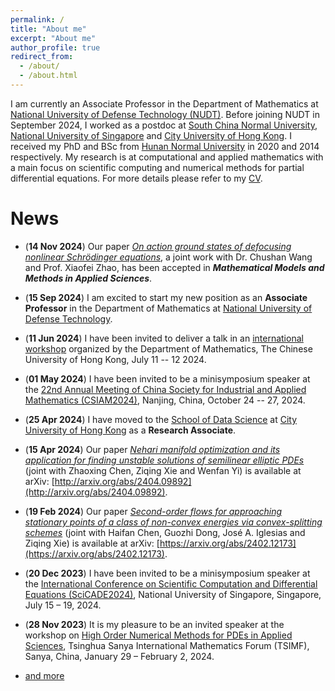 ```yaml
---
permalink: /
title: "About me"
excerpt: "About me"
author_profile: true
redirect_from: 
  - /about/
  - /about.html
---
```



<!-- About Me -->
<!-- ====== -->

I am currently an Associate Professor in the Department of Mathematics at [National University of Defense Technology (NUDT)](https://english.nudt.edu.cn/). Before joining NUDT in September 2024, I worked as a postdoc at [South China Normal University](https://www.scnu.edu.cn), [National University of Singapore](https://nus.edu.sg) and [City University of Hong Kong](https://www.cityu.edu.hk). I received my PhD and BSc from [Hunan Normal University](https://www.hunnu.edu.cn) in 2020 and 2014 respectively. My research is at computational and applied mathematics with a main focus on scientific computing and numerical methods for partial differential equations. For more details please refer to my [CV](https://matwliu.github.io/cv).


<!-- I am currently an Associate Professor in the Department of Mathematics at [National University of Defense Technology (NUDT)](https://english.nudt.edu.cn/). Before joining NUDT in September 2024, I worked as a postdoc at [South China Normal University](https://www.scnu.edu.cn), [National University of Singapore](https://nus.edu.sg) and [City University of Hong Kong](https://www.cityu.edu.hk). I received my PhD and BSc from [Hunan Normal University](https://www.hunnu.edu.cn) in 2020 and 2014 respectively. For more details please refer to my [CV](https://matwliu.github.io/cv). -->


<!-- I am currently a Research Associate at the [School of Data Science](https://www.sdsc.cityu.edu.hk), [City University of Hong Kong (CityU)](https://www.cityu.edu.hk). Before joining CityU in April 2024, I worked as a postdoc at [National University of Singapore](https://nus.edu.sg) and [South China Normal University](https://www.scnu.edu.cn). I received my PhD and BSc from [Hunan Normal University](https://www.hunnu.edu.cn) in 2020 and 2014 respectively. For more details please refer to my [CV](https://matwliu.github.io/cv). -->

<!-- I am currently a Research Associate in the [School of Data Science](https://www.sdsc.cityu.edu.hk) at [City University of Hong Kong (CityU)](https://www.cityu.edu.hk). Before joining CityU, I was a Research Fellow at [National University of Singapore (NUS)](https://nus.edu.sg) from April 2023 to April 2024 and a Postdoctoral Fellow at [South China Normal University (SCNU)](https://www.scnu.edu.cn) from July 2020 to March 2023 (including a one-year visiting position at NUS from February 2022 to February 2023, which was supported by the International Postdoctoral Exchange Fellowship Program). I received my PhD in 2020 and my BSc in 2014 from [Hunan Normal University](https://www.hunnu.edu.cn). -->

<!-- Before joining CityU, I was a Research Fellow in the [Department of Mathematics](https://www.math.nus.edu.sg) at [National University of Singapore (NUS)](https://nus.edu.sg) and a Postdoctoral Fellow in the [South China Research Center for Applied Mathematics and Interdisciplinary Studies (CAMIS)](http://camis.scnu.edu.cn/) at [South China Normal University](https://www.scnu.edu.cn). I received my PhD in 2020 and my BSc in 2014 from [Hunan Normal University](https://www.hunnu.edu.cn). -->


<!-- My research is at computational and applied mathematics with a main focus on scientific computing and numerical analysis. I am interested in combining analysis, partial differential equations, dynamical systems, algorithm design, numerical analysis and optimization techniques to solve nonlinear problems with applications in quantum physics and materials science.  -->

<!-- My recent research topics include (i) finding multiple saddle points for nonconvex functionals involving nonlinear partial differential equations, and (ii) computing stationary states of Bose-Einstein condensates based on nonlinear Schrödinger/Gross-Pitaevskii equations.  -->


News
======
* (**14 Nov 2024**) Our paper [_On action ground states of defocusing nonlinear Schrödinger equations_](https://doi.org/10.1142/S0218202525500022), a joint work with Dr. Chushan Wang and Prof. Xiaofei Zhao, has been accepted in _**Mathematical Models and Methods in Applied Sciences**_.
* (**15 Sep 2024**) I am excited to start my new position as an **Associate Professor** in the Department of Mathematics at [National University of Defense Technology](https://english.nudt.edu.cn/).
* (**11 Jun 2024**) I have been invited to deliver a talk in an [international workshop](https://www.math.cuhk.edu.hk/sites/default/files/research/workshop_on_scientific_computing_and_data_science.pdf) organized by the Department of Mathematics, The Chinese University of Hong Kong, July 11 -- 12 2024.
* (**01 May 2024**) I have been invited to be a minisymposium speaker at the [22nd Annual Meeting of China Society for Industrial and Applied Mathematics (CSIAM2024)](https://meeting.csiam.org.cn/#/2024), Nanjing, China, October 24 -- 27, 2024.
* (**25 Apr 2024**) I have moved to the [School of Data Science](https://www.sdsc.cityu.edu.hk) at [City University of Hong Kong](https://www.cityu.edu.hk) as a **Research Associate**.
* (**15 Apr 2024**) Our paper [_Nehari manifold optimization and its application for finding unstable solutions of semilinear elliptic PDEs_](http://arxiv.org/abs/2404.09892) (joint with Zhaoxing Chen, Ziqing Xie and Wenfan Yi) is available at arXiv: [http://arxiv.org/abs/2404.09892](http://arxiv.org/abs/2404.09892).
* (**19 Feb 2024**) Our paper [_Second-order flows for approaching stationary points of a class of non-convex energies via convex-splitting schemes_](https://arxiv.org/abs/2402.12173) (joint with Haifan Chen, Guozhi Dong, José A. Iglesias and Ziqing Xie) is available at arXiv: [https://arxiv.org/abs/2402.12173](https://arxiv.org/abs/2402.12173).
* (**20 Dec 2023**) I have been invited to be a minisymposium speaker at the [International Conference on Scientific Computation and Differential Equations (SciCADE2024)](https://www.scicade2024.org), National University of Singapore, Singapore, July 15 – 19, 2024.
* (**28 Nov 2023**) It is my pleasure to be an invited speaker at the workshop on [High Order Numerical Methods for PDEs in Applied Sciences](http://www.tsimf.cn/meeting/detail?id=315), Tsinghua Sanya International Mathematics Forum (TSIMF), Sanya, China, January 29 – February 2, 2024.

* [and more](https://matwliu.github.io/news/)




<!-- Education -->
<!-- ====== -->
<!-- * **Ph.D.**, Computational Mathematics, [Hunan Normal University](https://www.hunnu.edu.cn), 2020 <br>  -->
<!--   (Advisor: Professor [Ziqing Xie](https://mc.hunnu.edu.cn/info/1665/4995.htm))  -->
<!-- * **B.Sc.**, Information and Computational Science, [Hunan Normal University](https://www.hunnu.edu.cn), 2014 -->


<!-- Employment -->
<!-- ====== -->
<!-- * **Visiting Scholar**, [Department of Mathematics, National University of Singapore](https://www.math.nus.edu.sg), February 2022 --- present (supported by the International Postdoctoral Exchange Fellowship Program of the Office of China Postdoc Council (OCPC)) -->
<!-- * **Postdoc**, [South China Research Center for Applied Mathematics and Interdisciplinary Studies (CAMIS)](http://camis.scnu.edu.cn/), South China Normal University, October 2020 --- present <br>  -->
<!--   (Mentor: Professor [Weizhu Bao](https://blog.nus.edu.sg/matbwz/)) -->


<!-- Research -->
<!-- ====== -->
<!-- * **Research Area**: Computational and Applied Mathematics, Scientific Computing, Numerical Methods for PDEs, Multiple Solutions of Nonlinear PDEs, Nonconvex Variational Problems, Nonlinear Dispersive PDEs, Bose-Einstein Condensation, Computational Quantum Physics -->
<!-- * [Publication List](https://matwliu.github.io/publications/) -->


<!-- Grants -->
<!-- ====== -->
<!-- * **Principal Investigator**. National Natural Science Foundation of China, No. 12101252, January 2022 --- December 2024 -->
<!-- * **Principal Investigator**. Guangdong Basic and Applied Basic Research Foundation, No. 2022A1515010351, January 2022 --- December 2024 -->

<!-- _The study on regularized numerical methods for nonlinear partial differential equations with singular term_ -->
<!-- _Mathematical theory and numerical methods for quantum droplets_ -->
<!-- * **Participant**. National Natural Science Foundation of China, No. 12171148, January 2022 --- December 2025 (PI: Ziqing Xie), _The study on two types of novel methods for solving multiple solutions of nonlinear PDEs and their applications_ -->
<!-- * **Participant**. National Natural Science Foundation of China, No. 11971007, January 2020 --- December 2023 (PI: Yongjun Yuan), _The study of efficient numerical methods to simulate ground states and dynamics of general spinor Bose-Einstein condensates_ -->



<!-- Awards -->
<!-- ====== -->
<!-- * ... -->
<!-- * Excellent Doctoral Dissertation Award of Hunan Province, 2022 -->
<!-- * International Postdoctoral Exchange Fellowship Program, 2021 -->
<!-- * National Scholarship for Graduate Students, 2015 -->
<!-- * First Prize in National College Student Mathematics Contest (Hunan Division), 2013 -->
<!-- * Second Prize in China Undergraduate Mathematical Contest in Modeling, 2012 -->


